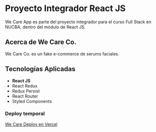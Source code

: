 # Proyecto Integrador React JS 

We Care App es parte del proyecto integrador para el curso Full Stack en NUCBA, dentro del módulo de React JS. 

## Acerca de We Care Co.

We Care Co. es un fake e-commerce de serums faciales. 

## Tecnologías Aplicadas

* **React JS**
* React Redux
* Redux Persist
* React Router
* Styled Components

### Deploy temporal

[We Care Deploy en Vercel](https://wecare-app.vercel.app/)
